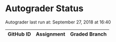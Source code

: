 # Autograder Status
Autograder last run at: September 27, 2018 at 16:40

| GitHub ID | Assignment | Graded Branch |
|-----------|------------|---------------|
